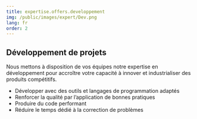 ```yaml
---
title: expertise.offers.developpement
img: /public/images/expert/Dev.png
lang: fr 
order: 2
---
```


## Développement de projets

Nous mettons à disposition de vos équipes notre expertise en développement pour accroître votre capacité à innover et industrialiser des produits compétitifs.

* Développer avec des outils et langages de programmation adaptés
* Renforcer la qualité par l’application de bonnes pratiques
* Produire du code performant
* Réduire le temps dédié à la correction de problèmes
